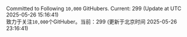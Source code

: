 Committed to Following `10,000` GitHubers. Current: <!-- FOLLOWING_COUNT -->299<!-- FOLLOWING_COUNT --> (Update at UTC <!-- LAST_UPDATED -->2025-05-26 15:16:41<!-- LAST_UPDATED -->)<br>
致力于关注`10,000`个GitHuber。当前：<!-- FOLLOWING_COUNT -->299<!-- FOLLOWING_COUNT --> (更新于北京时间 <!-- LAST_UPDATED_CST -->2025-05-26 23:16:41<!-- LAST_UPDATED_CST -->)
